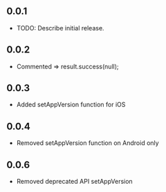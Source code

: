 ## 0.0.1

* TODO: Describe initial release.

## 0.0.2

* Commented => result.success(null);

## 0.0.3

* Added setAppVersion function for iOS

## 0.0.4

* Removed setAppVersion function on Android only


## 0.0.6

* Removed deprecated API setAppVersion